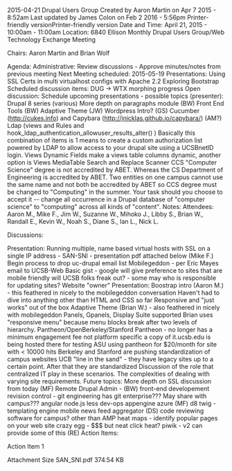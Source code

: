 2015-04-21 Drupal Users Group
Created by Aaron Martin on Apr 7 2015 - 8:52am 
Last updated by James Colon on Feb 2 2016 - 5:56pm
Printer-friendly versionPrinter-friendly version
Date and Time: April 21, 2015 - 10:00am - 11:00am
Location:  6840 Ellison
Monthly Drupal Users Group/Web Technology Exchange Meeting

Chairs: Aaron Martin and Brian Wolf

Agenda: 
Administrative:
Review discussions - Approve minutes/notes from previous meeting
Next Meeting scheduled: 2015-05-19
Presentations:
Using SSL Certs in multi virtualhost configs with Apache 2.2
Exploring Bootstrap
Scheduled discussion items:
DUG -> WTX morphing progress
Open discussion:
Schedule upcoming presentations - possible topics (presenter):
Drupal 8 series (various)
More depth on paragraphs module (BW)
Front End Tools (BW)
Adaptive Theme (JW)
Wordpress Intro? (GS)
Cucumber (http://cukes.info) and Capybara (http://jnicklas.github.io/capybara/) (AM?)
Ldap (views and Rules and hook_ldap_authentication_allowuser_results_alter() )
Basically this combination of items is 1 means to create a custom authorization list powered by LDAP to allow access to your drupal site using a UCSBnetID login.
Views Dynamic Fields
make a views table columns dynamic, another option is Views MediaTable
Search and Replace Scanner
CCS "Computer Science" degree is not accredited by ABET. Whereas the CS Department of Engineering is accredited by ABET. Two entities on one campus cannot use the same name and not both be accredited by ABET so CCS degree must be changed to "Computing" in the summer. Your task should you choose to accept it -- change all occurrence in a Drupal database of "computer science" to "computing" across all kinds of "content".
Notes: 
Attendees: Aaron M., Mike F., Jim W., Suzanne W., Mihoko J., Libby S., Brian W., Randall E., Kevin W., Noah S., Diane S., Ian L., Nick L.

Discussions:

Presentation: Running multiple, name based virtual hosts with SSL on a single IP address - SAN-SNI  - presentation pdf attached below (Mike F.)
Begin process to drop uc-drupal email list
Mobilegeddon - per Eric Mayes email to UCSB-Web
Basic gist - google will give preference to sites that are mobile friendly
will UCSB folks freak out? - some may
​who is responsible for updating sites?  Website "owner"
Presentation: Boostrap intro (Aaron M.) - this feathered in nicely to the mobilegeddon conversation
Haven't had to dive into anything other than HTML and CSS so far
Responsive and "just works" out of the box
Adaptive Theme (Brian W.) - also feathered in nicely with mobilegeddon
​​Panels, Gpanels, Display Suite supported
Brian uses "responsive menu" because menu blocks break after two levels of hierarchy.
Pantheon/OpenBerkeley/Stanford
Pantheon - no longer has a minimum engagement fee
not platform specific
a copy of it.ucsb.edu is being hosted there for testing
ASU using pantheon for $20/month for site with < 10000 hits
Berkeley and Stanford are pushing standardization of campus websites
UCB "line in the sand" - they have legacy sites up to a certain point.  After that they are standardized
Discussion of the role that centralized IT play in these scenarios.
The complexities of dealing with varying site requirements.
​Future topics:
More depth on SSL discussion from today (MF)
Remote Drupal Admin - (BW)
front-end developement
revision control - git
engineering has git enterprise???  May share with campus???
angular
node.js
less
dev-ops
appengine
azure (MF)
d8
twig - templating engine
mobile news feed aggregator (DS)
code reviewing software for campus?  other than AMP
heat maps - identify popular pages on your web site
crazy egg - $$$ but neat
click heat?
piwik - v2 can provide some of this (RE)
Action Items:

Action Item 1

Attachment  Size
SAN_SNI.pdf 374.54 KB
